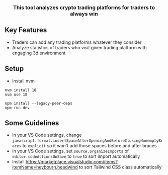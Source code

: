 <h3 align = "center">This tool analyzes crypto trading platforms for traders to always win</h3>

## Key Features

- Traders can add any trading platforms whatever they consider
- Analyze statistics of traders who visit given trading platform with engaging 3d environment

## Setup

- Install nvm

```
nvm install 18
nvm use 18

npm install --legacy-peer-deps
npm run dev
```

## Some Guidelines

- In your VS Code settings, change `javascript.format.insertSpaceAfterOpeningAndBeforeClosingNonemptyBraces` to `explicit` so it won't add those spaces before and after braces
- In your VS Code settings, set `source.organizeImports` of `editor.codeActionsOnSave` to `true` to sort import automatically
- Install https://marketplace.visualstudio.com/items?itemName=heybourn.headwind to sort Tailwind CSS class automatically
